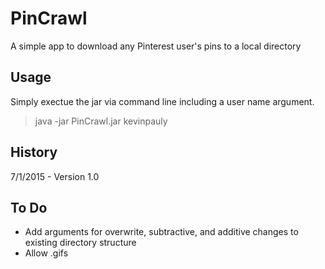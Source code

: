 # PinCrawl
A simple app to download any Pinterest user's pins to a local directory

## Usage
Simply exectue the jar via command line including a user name argument.
> java -jar PinCrawl.jar kevinpauly

## History
7/1/2015 - Version 1.0

## To Do
- Add arguments for overwrite, subtractive, and additive changes to existing directory structure
- Allow .gifs
